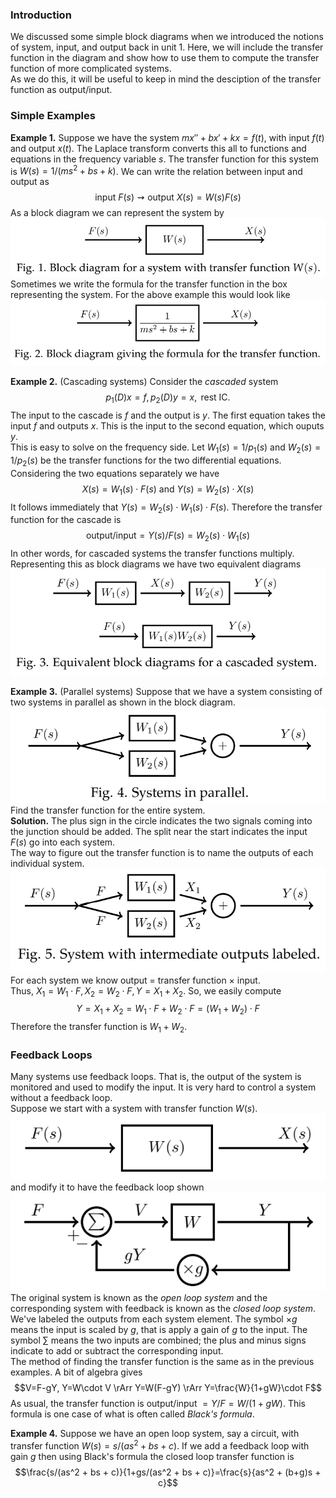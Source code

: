 ### Introduction
We discussed some simple block diagrams when we introduced the notions of system, input, and output back in unit 1. Here, we will include the transfer function in the diagram and show how to use them to compute the transfer function of more complicated systems.  
As we do this, it will be useful to keep in mind the desciption of the transfer function as output/input.

### Simple Examples
**Example 1.** Suppose we have the system $mx'' + bx' + kx = f(t)$, with input $f(t)$ and output $x(t)$. The Laplace transform converts this all to functions and equations in the frequency variable $s$. The transfer function for this system is $W(s) = 1/(ms^2 + bs + k)$. We can write the relation between input and output as
$$\text{input } F(s) \rightsquigarrow \text{output } X(s) = W(s)F(s)$$
As a block diagram we can represent the system by  
![](pic310501.png)  
Sometimes we write the formula for the transfer function in the box representing the system. For the above example this would look like  
![](pic310502.png)

**Example 2.** (Cascading systems) Consider the *cascaded* system
$$p_1(D)x = f , p_2(D)y = x, \text{ rest IC.}$$
The input to the cascade is $f$ and the output is $y$. The first equation takes the input $f$ and outputs $x$. This is the input to the second equation, which ouputs $y$.  
This is easy to solve on the frequency side. Let $W_1(s) = 1/p_1(s)$ and $W_2(s) = 1/p_2(s)$ be the transfer functions for the two differential equations. Considering the two equations separately we have
$$X(s) = W_1(s) \cdot F(s) \text{ and } Y(s) = W_2(s) \cdot X(s)$$
It follows immediately that $Y(s) = W_2(s)\cdot W_1(s)\cdot F(s)$. Therefore the transfer function for the cascade is
$$\text{output/input} = Y(s)/F(s) = W_2(s) \cdot W_1(s)$$
In other words, for cascaded systems the transfer functions multiply.  
Representing this as block diagrams we have two equivalent diagrams  
![](pic310503.png)

**Example 3.** (Parallel systems) Suppose that we have a system consisting of two systems in parallel as shown in the block diagram.  
![](pic310504.png)  
Find the transfer function for the entire system.  
**Solution.** The plus sign in the circle indicates the two signals coming into the junction should be added. The split near the start indicates the input $F(s)$ go into each system.  
The way to figure out the transfer function is to name the outputs of each individual system.  
![](pic310505.png)  
For each system we know output $=$ transfer function $\times$ input.  
Thus, $X_1 = W_1 \cdot F, X_2 = W_2 \cdot F, Y = X_1 + X_2$. So, we easily compute
$$Y = X_1 + X_2 = W_1 \cdot F + W_2 \cdot F = (W_1 + W_2) \cdot F$$
Therefore the transfer function is $W_1 + W_2$.

### Feedback Loops
Many systems use feedback loops. That is, the output of the system is monitored and used to modify the input. It is very hard to control a system without a feedback loop.  
Suppose we start with a system with transfer function $W(s)$.  
![](pic310506.png)  
and modify it to have the feedback loop shown  
![](pic310507.png)  
The original system is known as the *open loop system* and the corresponding system with feedback is known as the *closed loop system*.  
We've labeled the outputs from each system element. The symbol $\times g$ means the input is scaled by $g$, that is apply a gain of $g$ to the input. The symbol $\sum$ means the two inputs are combined; the plus and minus signs indicate to add or subtract the corresponding input.  
The method of finding the transfer function is the same as in the previous examples. A bit of algebra gives
$$V=F-gY, Y=W\cdot V \rArr Y=W(F-gY) \rArr Y=\frac{W}{1+gW}\cdot F$$
As usual, the transfer function is output/input $= Y/F = W/(1 + gW)$. This formula is one case of what is often called *Black's formula*.

**Example 4.** Suppose we have an open loop system, say a circuit, with transfer function $W(s) = s/(as^2 + bs + c)$. If we add a feedback loop with gain $g$ then using Black's formula the closed loop transfer function is
$$\frac{s/(as^2 + bs + c)}{1+gs/(as^2 + bs + c)}=\frac{s}{as^2 + (b+g)s + c}$$
